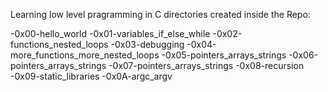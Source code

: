 Learning low level pragramming in C
directories created inside the Repo:

-0x00-hello_world
-0x01-variables_if_else_while
-0x02-functions_nested_loops
-0x03-debugging
-0x04-more_functions_more_nested_loops
-0x05-pointers_arrays_strings
-0x06-pointers_arrays_strings
-0x07-pointers_arrays_strings
-0x08-recursion
-0x09-static_libraries
-0x0A-argc_argv


